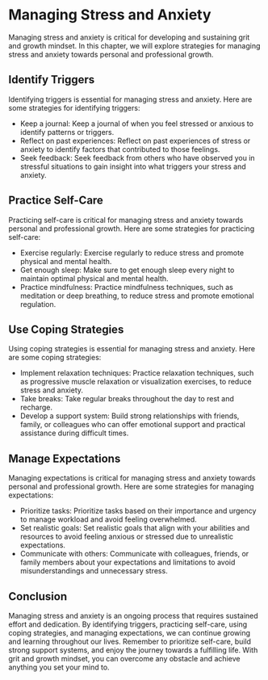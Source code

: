 Managing Stress and Anxiety
======================================================================================

Managing stress and anxiety is critical for developing and sustaining grit and growth mindset. In this chapter, we will explore strategies for managing stress and anxiety towards personal and professional growth.

Identify Triggers
-----------------

Identifying triggers is essential for managing stress and anxiety. Here are some strategies for identifying triggers:

* Keep a journal: Keep a journal of when you feel stressed or anxious to identify patterns or triggers.
* Reflect on past experiences: Reflect on past experiences of stress or anxiety to identify factors that contributed to those feelings.
* Seek feedback: Seek feedback from others who have observed you in stressful situations to gain insight into what triggers your stress and anxiety.

Practice Self-Care
------------------

Practicing self-care is critical for managing stress and anxiety towards personal and professional growth. Here are some strategies for practicing self-care:

* Exercise regularly: Exercise regularly to reduce stress and promote physical and mental health.
* Get enough sleep: Make sure to get enough sleep every night to maintain optimal physical and mental health.
* Practice mindfulness: Practice mindfulness techniques, such as meditation or deep breathing, to reduce stress and promote emotional regulation.

Use Coping Strategies
---------------------

Using coping strategies is essential for managing stress and anxiety. Here are some coping strategies:

* Implement relaxation techniques: Practice relaxation techniques, such as progressive muscle relaxation or visualization exercises, to reduce stress and anxiety.
* Take breaks: Take regular breaks throughout the day to rest and recharge.
* Develop a support system: Build strong relationships with friends, family, or colleagues who can offer emotional support and practical assistance during difficult times.

Manage Expectations
-------------------

Managing expectations is critical for managing stress and anxiety towards personal and professional growth. Here are some strategies for managing expectations:

* Prioritize tasks: Prioritize tasks based on their importance and urgency to manage workload and avoid feeling overwhelmed.
* Set realistic goals: Set realistic goals that align with your abilities and resources to avoid feeling anxious or stressed due to unrealistic expectations.
* Communicate with others: Communicate with colleagues, friends, or family members about your expectations and limitations to avoid misunderstandings and unnecessary stress.

Conclusion
----------

Managing stress and anxiety is an ongoing process that requires sustained effort and dedication. By identifying triggers, practicing self-care, using coping strategies, and managing expectations, we can continue growing and learning throughout our lives. Remember to prioritize self-care, build strong support systems, and enjoy the journey towards a fulfilling life. With grit and growth mindset, you can overcome any obstacle and achieve anything you set your mind to.
